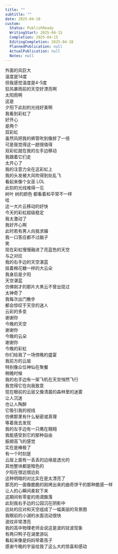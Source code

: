 ```yaml
---
title: ""
subtitle: ""
date: 2025-04-18
custom:
  Status: PublishReady
  WritingStart: 2025-04-15
  Completion: 2025-04-15
  EditingCompletion: 2025-04-18
  PlannedPublication: null
  ActualPublication: null
  Notes: null
---          
```

外面的风巨大        
温度是14度        
但我感觉温度是4-5度          
狂风暴雨前的天空好漂亮啊        
太阳雨啊        
这是          
夕阳下此刻的光线好美啊        
我看到彩虹了        
好开心        
是两个        
双彩虹          
虽然风把我的裤管吹到像胖了一倍        
可是我觉得这一趟很值得          
双彩虹就在我的左手边移动        
我跟着它们走        
太开心了        
我的注意力全在这彩虹上          
我的头发被大风吹得到处乱飞        
看起来像个女巫 LOL          
此刻的光线难得一见        
树叶 树的颜色 都看着和平常不一样          
哇        
这一大片云移动的好快        
今天的彩虹超级稳定          
我太激动了        
我好开心啊          
此时若有男人向我求婚        
我一口答应都不过脑子        
笑          
现在彩虹慢慢融进了亮蓝色的天空          
与之对应        
我的右手边的天空湛蓝        
挂着棉花糖一样的大云朵          
我身后是夕阳        
天空湛蓝        
仿佛刚才的那片大黑云不曾出现过        
太神奇了          
我每次出门散步        
都会惊叹于天空的迷人        
云彩的多变          
谢谢你        
今晚的天空          
谢谢你        
今晚的云朵          
谢谢你        
今晚的彩虹          
你们给我了一场傍晚的盛宴          
我前方的云层        
特别像众位神仙在聚餐          
稍晚时候        
我的右手边有一架飞机在天空悄然飞行          
我觉得它在向我致意          
现在眼前的云层又像清晨的森林里的迷雾        
让人沉迷        
也让人陶醉          
它吸引我的视线        
仿佛那里有什么秘密或真理        
等着我去发现          
我的左手边有一只鹰在翱翔        
我能感受到它的那种自由        
振翅高飞的感觉        
实在是棒极了          
有一个时刻是        
云层上面有一丢丢的边缘是透光的        
其他整块都是暗色的        
夕阳在很远很远处        
这种明暗的对比实在是太漂亮了        
那亮的一面像脆脆的刚烤出来的曲奇饼干的那种脆感一样        
让人的心瞬间柔软下来          
这期间有零星的雨滴飘落        
此刻我右手边的公园沉在阴影中        
远处的应对和天空组成了一幅美丽的背景图        
我眼前的小湖的水面流动很快        
波纹非常漂亮          
我的高中物理老师会说这是波的驻波现象          
有两只鸭子在湖里游玩        
看起来像是妈妈带着孩子          
感谢今晚的宇宙给我了这么大的惊喜和感动          
      